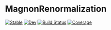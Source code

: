 # MagnonRenormalization

[![Stable](https://img.shields.io/badge/docs-stable-blue.svg)](https://YaozhenghangMa.github.io/MagnonRenormalization.jl/stable/)
[![Dev](https://img.shields.io/badge/docs-dev-blue.svg)](https://YaozhenghangMa.github.io/MagnonRenormalization.jl/dev/)
[![Build Status](https://github.com/YaozhenghangMa/MagnonRenormalization.jl/actions/workflows/CI.yml/badge.svg?branch=main)](https://github.com/YaozhenghangMa/MagnonRenormalization.jl/actions/workflows/CI.yml?query=branch%3Amain)
[![Coverage](https://codecov.io/gh/YaozhenghangMa/MagnonRenormalization.jl/branch/main/graph/badge.svg)](https://codecov.io/gh/YaozhenghangMa/MagnonRenormalization.jl)
